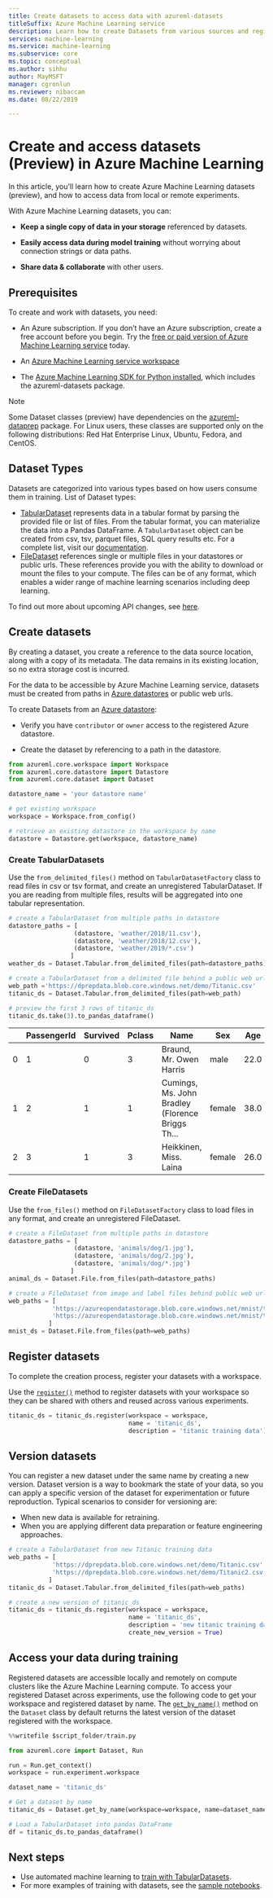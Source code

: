 ```yaml
---
title: Create datasets to access data with azureml-datasets
titleSuffix: Azure Machine Learning service
description: Learn how to create Datasets from various sources and register Datasets with your workspace
services: machine-learning
ms.service: machine-learning
ms.subservice: core
ms.topic: conceptual	
ms.author: sihhu
author: MayMSFT
manager: cgronlun
ms.reviewer: nibaccam
ms.date: 08/22/2019

---
```


# Create and access datasets (Preview) in Azure Machine Learning

In this article, you'll learn how to create Azure Machine Learning datasets (preview), and how to access data from local or remote experiments.

With Azure Machine Learning datasets, you can: 

* **Keep a single copy of data in your storage** referenced by datasets. 

* **Easily access data during model training** without worrying about connection strings or data paths.

* **Share data & collaborate** with other users.

## Prerequisites

To create and work with datasets, you need:

* An Azure subscription. If you don’t have an Azure subscription, create a free account before you begin. Try the [free or paid version of Azure Machine Learning service](https://aka.ms/AMLFree) today.

* An [Azure Machine Learning service workspace](how-to-manage-workspace.md)

* The [Azure Machine Learning SDK for Python installed](https://docs.microsoft.com/python/api/overview/azure/ml/install?view=azure-ml-py), which includes the azureml-datasets package.

> [!Note]
> Some Dataset classes (preview) have dependencies on the [azureml-dataprep](https://docs.microsoft.com/python/api/azureml-dataprep/?view=azure-ml-py) package. For Linux users, these classes are supported only on the following distributions:  Red Hat Enterprise Linux, Ubuntu, Fedora, and CentOS.

## Dataset Types

Datasets are categorized into various types based on how users consume them in training. List of Dataset types:
* [TabularDataset](https://docs.microsoft.com/python/api/azureml-core/azureml.data.tabulardataset?view=azure-ml-py) represents data in a tabular format by parsing the provided file or list of files. From the tabular format, you can materialize the data into a Pandas DataFrame. A `TabularDataset` object can be created from csv, tsv, parquet files, SQL query results etc. For a complete list, visit our [documentation](https://aka.ms/tabulardataset-api-reference).
* [FileDataset](https://docs.microsoft.com/python/api/azureml-core/azureml.data.file_dataset.filedataset?view=azure-ml-py) references single or multiple files in your datastores or public urls. These references provide you with the ability to download or mount the files to your compute. The files can be of any format, which enables a wider range of machine learning scenarios including deep learning.

To find out more about upcoming API changes, see [here](https://aka.ms/tabular-dataset).

## Create datasets 

By creating a dataset, you create a reference to the data source location, along with a copy of its metadata. The data remains in its existing location, so no extra storage cost is incurred.

For the data to be accessible by Azure Machine Learning service, datasets must be created from paths in [Azure datastores](how-to-access-data.md) or public web urls.

To create Datasets from an [Azure datastore](how-to-access-data.md):

* Verify you have `contributor` or `owner` access to the registered Azure datastore.

* Create the dataset by referencing to a path in the datastore.

```Python
from azureml.core.workspace import Workspace
from azureml.core.datastore import Datastore
from azureml.core.dataset import Dataset

datastore_name = 'your datastore name'

# get existing workspace
workspace = Workspace.from_config()

# retrieve an existing datastore in the workspace by name
datastore = Datastore.get(workspace, datastore_name)
```
### Create TabularDatasets

Use the `from_delimited_files()` method on `TabularDatasetFactory` class to read files in csv or tsv format, and create an unregistered TabularDataset. If you are reading from multiple files, results will be aggregated into one tabular representation.

```Python
# create a TabularDataset from multiple paths in datastore
datastore_paths = [
                  (datastore, 'weather/2018/11.csv'),
                  (datastore, 'weather/2018/12.csv'),
                  (datastore, 'weather/2019/*.csv')
                 ]
weather_ds = Dataset.Tabular.from_delimited_files(path=datastore_paths)

# create a TabularDataset from a delimited file behind a public web url
web_path ='https://dprepdata.blob.core.windows.net/demo/Titanic.csv'
titanic_ds = Dataset.Tabular.from_delimited_files(path=web_path)

# preview the first 3 rows of titanic_ds
titanic_ds.take(3).to_pandas_dataframe()
```

| |PassengerId|Survived|Pclass|Name|Sex|Age|SibSp|Parch|Ticket|Fare|Cabin|Embarked
-|-----------|--------|------|----|---|---|-----|-----|------|----|-----|--------|
0|1|0|3|Braund, Mr. Owen Harris|male|22.0|1|0|A/5 21171|7.2500||S
1|2|1|1|Cumings, Ms. John Bradley (Florence Briggs Th...|female|38.0|1|0|PC 17599|71.2833|C85|C
2|3|1|3|Heikkinen, Miss. Laina|female|26.0|0|0|STON/O2. 3101282|7.9250||S

### Create FileDatasets
Use the `from_files()` method on `FileDatasetFactory` class to load files in any format, and create an unregistered FileDataset.

```Python
# create a FileDataset from multiple paths in datastore
datastore_paths = [
                  (datastore, 'animals/dog/1.jpg'),
                  (datastore, 'animals/dog/2.jpg'),
                  (datastore, 'animals/dog/*.jpg')
                 ]
animal_ds = Dataset.File.from_files(path=datastore_paths)

# create a FileDataset from image and label files behind public web urls
web_paths = [
            'https://azureopendatastorage.blob.core.windows.net/mnist/train-images-idx3-ubyte.gz',
            'https://azureopendatastorage.blob.core.windows.net/mnist/train-labels-idx1-ubyte.gz'
           ]          
mnist_ds = Dataset.File.from_files(path=web_paths)
```
## Register datasets

To complete the creation process, register your datasets with a workspace.

Use the [`register()`](https://docs.microsoft.com/python/api/azureml-core/azureml.core.dataset%28class%29?view=azure-ml-py#register-workspace--name--description-none--tags-none--visible-true--exist-ok-false--update-if-exist-false-) method to register datasets with your workspace so they can be shared with others and reused across various experiments.

```Python
titanic_ds = titanic_ds.register(workspace = workspace,
                                 name = 'titanic_ds',
                                 description = 'titanic training data')
```

## Version datasets

You can register a new dataset under the same name by creating a new version. Dataset version is a way to bookmark the state of your data, so you can apply a specific version of the dataset for experimentation or future reproduction. Typical scenarios to consider for versioning are: 
* When new data is available for retraining.
* When you are applying different data preparation or feature engineering approaches.

```Python
# create a TabularDataset from new Titanic training data
web_paths = [
            'https://dprepdata.blob.core.windows.net/demo/Titanic.csv',
            'https://dprepdata.blob.core.windows.net/demo/Titanic2.csv'
           ]          
titanic_ds = Dataset.Tabular.from_delimited_files(path=web_paths)

# create a new version of titanic_ds
titanic_ds = titanic_ds.register(workspace = workspace,
                                 name = 'titanic_ds',
                                 description = 'new titanic training data',
                                 create_new_version = True)
```


## Access your data during training

Registered datasets are accessible locally and remotely on compute clusters like the Azure Machine Learning compute. To access your registered Dataset across experiments, use the following code to get your workspace and registered dataset by name. The [`get_by_name()`](https://docs.microsoft.com/python/api/azureml-core/azureml.core.dataset.dataset?view=azure-ml-py#get-by-name-workspace--name--version--latest--) method on the `Dataset` class by default returns the latest version of the dataset registered with the workspace.

```Python
%%writefile $script_folder/train.py

from azureml.core import Dataset, Run

run = Run.get_context()
workspace = run.experiment.workspace

dataset_name = 'titanic_ds'

# Get a dataset by name
titanic_ds = Dataset.get_by_name(workspace=workspace, name=dataset_name)

# Load a TabularDataset into pandas DataFrame
df = titanic_ds.to_pandas_dataframe()
```

## Next steps

* Use automated machine learning to [train with TabularDatasets](https://aka.ms/automl-dataset).
* For more examples of training with datasets, see the [sample notebooks](https://aka.ms/dataset-tutorial).
